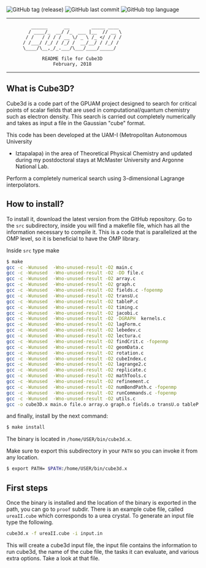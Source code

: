 ![GitHub tag (release)](https://img.shields.io/github/v/release/rayhe88/cube3D?label=version)
![GitHub last commit](https://img.shields.io/github/last-commit/rayhe88/cube3D?label=last%20modified)
![GitHub top language](https://img.shields.io/github/languages/top/rayhe88/cube3D?color=green)

---

             ______      __        _____ ____
            / ____/_  __/ /_  ___ |__  // __ \
           / /   / / / / __ \/ _ \ /_ </ / / /
          / /___/ /_/ / /_/ /  __/__/ / /_/ /
          \____/\__,_/_.___/\___/____/_____/

                 README file for Cube3D
                     February, 2018

---

## What is Cube3D?

Cube3d is a code part of the GPUAM project designed to search for critical
points of scalar fields that are used in computational/quantum chemistry
such as electron density. This search is carried out completely numerically
and takes as input a file in the Gaussian "cube" format.

This code has been developed at the UAM-I (Metropolitan Autonomous University

- Iztapalapa) in the area of Theoretical Physical Chemistry and updated during
  my postdoctoral stays at McMaster University and Argonne National Lab.

Perform a completely numerical search using 3-dimensional Lagrange interpolators.

## How to install?

To install it, download the latest version from the GitHub repository.
Go to the `src` subdirectory, inside you will find a makefile file,
which has all the information necessary to compile it.
This is a code that is parallelized at the OMP level, so it is beneficial to have the OMP library.

Inside `src` type make

```bash
$ make
gcc -c -Wunused  -Wno-unused-result -O2 main.c
gcc -c -Wunused  -Wno-unused-result -O2 -DD file.c
gcc -c -Wunused  -Wno-unused-result -O2 array.c
gcc -c -Wunused  -Wno-unused-result -O2 graph.c
gcc -c -Wunused  -Wno-unused-result -O2 fields.c -fopenmp
gcc -c -Wunused  -Wno-unused-result -O2 transU.c
gcc -c -Wunused  -Wno-unused-result -O2 tableP.c
gcc -c -Wunused  -Wno-unused-result -O2 timing.c
gcc -c -Wunused  -Wno-unused-result -O2 jacobi.c
gcc -c -Wunused  -Wno-unused-result -O2 -DGRAPH  kernels.c
gcc -c -Wunused  -Wno-unused-result -O2 lagForm.c
gcc -c -Wunused  -Wno-unused-result -O2 lebedev.c
gcc -c -Wunused  -Wno-unused-result -O2 lectura.c
gcc -c -Wunused  -Wno-unused-result -O2 findCrit.c -fopenmp
gcc -c -Wunused  -Wno-unused-result -O2 geomData.c
gcc -c -Wunused  -Wno-unused-result -O2 rotation.c
gcc -c -Wunused  -Wno-unused-result -O2 cubeIndex.c
gcc -c -Wunused  -Wno-unused-result -O2 lagrange2.c
gcc -c -Wunused  -Wno-unused-result -O2 replicate.c
gcc -c -Wunused  -Wno-unused-result -O2 mathTools.c
gcc -c -Wunused  -Wno-unused-result -O2 refinement.c
gcc -c -Wunused  -Wno-unused-result -O2 numBondPath.c -fopenmp
gcc -c -Wunused  -Wno-unused-result -O2 runCommands.c -fopenmp
gcc -c -Wunused  -Wno-unused-result -O2 utils.c
gcc -o cube3D.x main.o file.o array.o graph.o fields.o transU.o tableP.o timing.o jacobi.o kernels.o lagForm.o lebedev.o lectura.o findCrit.o geomData.o rotation.o cubeIndex.o lagrange2.o replicate.o mathTools.o refinement.o numBondPath.o runCommands.o utils.o -lm  -fopenmp
```

and finally, install by the next command:

```bash
$ make install
```

The binary is located in `/home/USER/bin/cube3d.x`.

Make sure to export this subdirectory in your `PATH` so you can invoke it from any location.

```bash
$ export PATH= $PATH:/home/USER/bin/cube3d.x
```

## First steps

Once the binary is installed and the location of the binary is exported in the path, you can go to `proof` subdir. There is an example cube file, called `ureaII.cube` which corresponds to a urea crystal. To generate an input file type the following.

```bash
cube3d.x -f ureaII.cube -i input.in
```

This will create a cube3d input file, the input file contains the information to run cube3d, the name of the cube file, the tasks it can evaluate, and various extra options. Take a look at that file.
